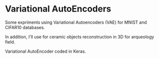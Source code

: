 # Variational AutoEncoders

Some expriments using Variational Autoencoders (VAE) for MNIST and CIFAR10 databases.

In addition, I'll use for ceramic objects reconstruction in 3D for arqueology field.

Variational AutoEncoder coded in Keras.
